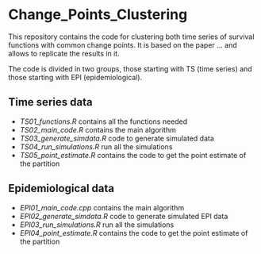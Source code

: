 # Change_Points_Clustering
This repository contains the code for clustering both time series of survival functions with common change points. It is based on the paper ... and allows to replicate the results in it.

The code is divided in two groups, those starting with TS (time series) and those starting with EPI (epidemiological). 

## Time series data 

- *TS01_functions.R* contains all the functions needed
- *TS02_main_code.R* contains the main algorithm
- *TS03_generate_simdata.R* code to generate simulated data
- *TS04_run_simulations.R* run all the simulations
- *TS05_point_estimate.R* contains the code to get the point estimate of the partition 

## Epidemiological data

- *EPI01_main_code.cpp* contains the main algorithm
- *EPI02_generate_simdata.R* code to generate simulated EPI data
- *EPI03_run_simulations.R* run all the simulations
- *EPI04_point_estimate.R* contains the code to get the point estimate of the partition 
